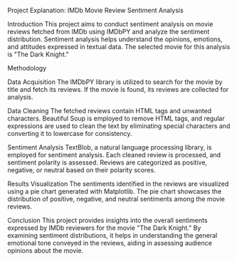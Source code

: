 Project Explanation: IMDb Movie Review Sentiment Analysis

Introduction
This project aims to conduct sentiment analysis on movie reviews fetched from IMDb using IMDbPY and analyze the sentiment distribution. Sentiment analysis helps understand the opinions, emotions, and attitudes expressed in textual data. The selected movie for this analysis is "The Dark Knight."

Methodology

Data Acquisition
The IMDbPY library is utilized to search for the movie by title and fetch its reviews. If the movie is found, its reviews are collected for analysis.

Data Cleaning
The fetched reviews contain HTML tags and unwanted characters. Beautiful Soup is employed to remove HTML tags, and regular expressions are used to clean the text by eliminating special characters and converting it to lowercase for consistency.

Sentiment Analysis
TextBlob, a natural language processing library, is employed for sentiment analysis. Each cleaned review is processed, and sentiment polarity is assessed. Reviews are categorized as positive, negative, or neutral based on their polarity scores.

Results Visualization
The sentiments identified in the reviews are visualized using a pie chart generated with Matplotlib. The pie chart showcases the distribution of positive, negative, and neutral sentiments among the movie reviews.

Conclusion
This project provides insights into the overall sentiments expressed by IMDb reviewers for the movie "The Dark Knight." By examining sentiment distributions, it helps in understanding the general emotional tone conveyed in the reviews, aiding in assessing audience opinions about the movie.
